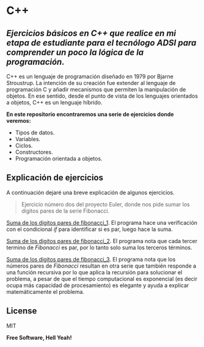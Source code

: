 # C++
## _Ejercicios básicos en C++ que realice en mi etapa de estudiante para el tecnólogo ADSI para comprender un poco la lógica de la programación._

C++ es un lenguaje de programación diseñado en 1979 por Bjarne Stroustrup. La intención de su creación fue extender al lenguaje de programación C y añadir mecanismos que permiten la manipulación de objetos. En ese sentido, desde el punto de vista de los lenguajes orientados a objetos, C++ es un lenguaje híbrido.

**En este repositorio encontraremos una serie de ejercicios donde veremos:**

- Tipos de datos.
- Variables.
- Ciclos.
- Constructores.
- Programación orientada a objetos.
## Explicación de ejercicios
A continuación dejaré una breve explicación de algunos ejercicios.

> Ejercicio número dos del proyecto Euler, donde nos pide sumar los dígitos pares de la serie Fibonacci.

[Suma de los digitos pares de fibonacci_1]. El programa hace una verificación con el condicional _if_ para identificar si es par, luego hace la suma.

[Suma de los digitos pares de fibonacci_2]. El programa nota que cada tercer termino de _Fibonacci_ es par, por lo tanto solo suma los terceros términos.

[Suma de los digitos pares de fibonacci_3]. El programa nota que los números pares de _Fibonacci_ resultan en otra serie que también responde a una función recursiva por lo que aplica la recursión para solucionar el problema, a pesar de que el tiempo computacional es exponencial (es decir ocupa más capacidad de procesamiento) es elegante y ayuda a explicar matemáticamente el problema.

## License

MIT

**Free Software, Hell Yeah!**

   [Suma de los digitos pares de fibonacci_1]:<https://github.com/Dilson24/Practical-exercises/blob/master/C%2B%2B/Suma%20de%20los%20digitos%20pares%20de%20fibonacci%5B1%5D.cpp>
   [Suma de los digitos pares de fibonacci_2]: <https://github.com/Dilson24/Practical-exercises/blob/master/C%2B%2B/Suma%20de%20los%20digitos%20pares%20de%20fibonacci%5B2%5D.cpp>
   [Suma de los digitos pares de fibonacci_3]: <https://github.com/Dilson24/Practical-exercises/blob/master/C%2B%2B/Suma%20de%20los%20digitos%20pares%20de%20fibonacci%5B3%5D.cpp>
